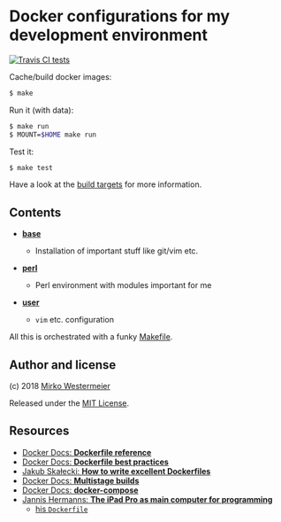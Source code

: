 Docker configurations for my development environment
====================================================

[![Travis CI tests](https://travis-ci.org/memowe/dev-environment.svg?branch=master)](https://travis-ci.org/memowe/dev-environment)

Cache/build docker images:

```bash
$ make
```

Run it (with data):

```bash
$ make run
$ MOUNT=$HOME make run
```

Test it:

```bash
$ make test
```

Have a look at the [build targets](Makefile) for more information.

## Contents

- **[base](base/Dockerfile)**
    - Installation of important stuff like git/vim etc.

- **[perl](perl/Dockerfile)**
    - Perl environment with modules important for me

- **[user](user/Dockerfile)**
    - `vim` etc. configuration

All this is orchestrated with a funky [Makefile](Makefile).

## Author and license

(c) 2018 [Mirko Westermeier](http://mirko.westermeier.de/)

Released under the [MIT License](LICENSE).

## Resources

- [Docker Docs: **Dockerfile reference**][df-reference]
- [Docker Docs: **Dockerfile best practices**][docker-bp]
- [Jakub Skałecki: **How to write excellent Dockerfiles**][skalecki]
- [Docker Docs: **Multistage builds**][multistage]
- [Docker Docs: **docker-compose**][compose]
- [Jannis Hermanns: **The iPad Pro as main computer for programming**][hermanns]
    - [his `Dockerfile`][hermanns-df]

[df-reference]: https://docs.docker.com/engine/reference/builder/
[docker-bp]: https://docs.docker.com/develop/develop-images/dockerfile_best-practices/
[skalecki]: https://rock-it.pl/how-to-write-excellent-dockerfiles/
[multistage]: https://docs.docker.com/develop/develop-images/multistage-build/
[compose]: https://docs.docker.com/compose/
[hermanns]: https://jann.is/ipad-pro-for-programming/
[hermanns-df]: https://github.com/jayniz/zsh-tmux-neovim-docker/blob/master/Dockerfile
